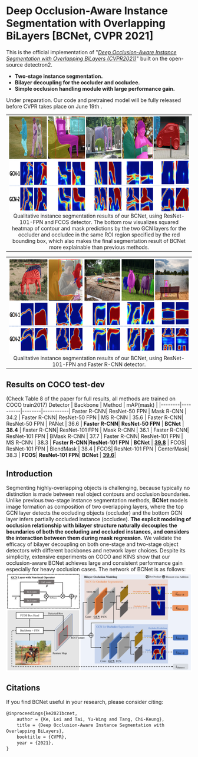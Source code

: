 # Deep Occlusion-Aware Instance Segmentation with Overlapping BiLayers [BCNet, CVPR 2021]


This is the official implementation of "*[Deep Occlusion-Aware Instance Segmentation with Overlapping BiLayers (CVPR2021)](https://arxiv.org/abs/2103.12340)*" built on the open-source detectron2.

- **Two-stage instance segmentation.**
- **Bilayer decoupling for the occluder and occludee.**
- **Simple occlusion handling module with large performance gain.**

Under preparation. Our code and pretrained model will be fully released before CVPR takes place on June 19th .

<table>
    <tr>
        <td><center><img src="fig_vis1.png" height="260">
Qualitative instance segmentation results of our BCNet, using ResNet-101-FPN and FCOS detector. The bottom row visualizes squared heatmap of contour and mask predictions by the two GCN layers for the occluder and occludee in the same ROI region specified by the red bounding box, which also makes the final segmentation result of BCNet more explainable than previous methods.
          </center></td>
</tr>
</table>
<table>
    <tr>
          <td><center><img src="fig_vis2.png" height="260">
Qualitative instance segmentation results of our BCNet, using ResNet-101-FPN and Faster R-CNN detector.
          </center></td>
</tr>
</table>

Results on COCO test-dev
------------
(Check Table 8 of the paper for full results, all methods are trained on COCO train2017)
Detector | Backbone  | Method | mAP(mask) |
|--------|----------|--------|-----------|
Faster R-CNN| ResNet-50 FPN | Mask R-CNN | 34.2 |
Faster R-CNN| ResNet-50 FPN | MS R-CNN | 35.6 |
Faster R-CNN| ResNet-50 FPN | PANet | 36.6 |
**Faster R-CNN**| **ResNet-50 FPN** | **BCNet** | **38.4** |
Faster R-CNN| ResNet-101 FPN | Mask R-CNN | 36.1 |
Faster R-CNN| ResNet-101 FPN | BMask R-CNN | 37.7 |
Faster R-CNN| ResNet-101 FPN | MS R-CNN | 38.3 |
**Faster R-CNN**|**ResNet-101 FPN** | **BCNet** | [**39.8**](https://github.com/lkeab/BCNet/blob/main/stdout_frcnn.txt) |
FCOS| ResNet-101 FPN | BlendMask | 38.4 |
FCOS| ResNet-101 FPN | CenterMask| 38.3 |
**FCOS**| **ResNet-101 FPN**| **BCNet** | [**39.6**](https://github.com/lkeab/BCNet/blob/main/stdout_fcos.txt)|


Introduction
-----------------
Segmenting highly-overlapping objects is challenging, because typically no distinction is made between real object contours and occlusion boundaries. Unlike previous two-stage instance segmentation methods, **BCNet** models image formation as composition of two overlapping layers, where the top GCN layer detects the occluding objects (occluder) and the bottom GCN layer infers partially occluded instance (occludee). **The explicit modeling of occlusion relationship with bilayer structure naturally decouples the boundaries of both the occluding and occluded instances, and considers the interaction between them during mask regression.** We validate the efficacy of bilayer decoupling on both one-stage and two-stage object detectors with different backbones and network layer choices. Despite its simplicity, extensive experiments on COCO and KINS show that our occlusion-aware BCNet achieves large and consistent performance gain especially for heavy occlusion cases. The network of BCNet is as follows:
![alt text](framework.png)

<!---
Install
-----------------
  Check [INSTALL.md](INSTALL.md) for installation instructions.
Prepare Data
----------------
```
  mkdir -p datasets/coco
  ln -s /path_to_coco_dataset/annotations datasets/coco/annotations
  ln -s /path_to_coco_dataset/train2014 datasets/coco/train2014
  ln -s /path_to_coco_dataset/test2014 datasets/coco/test2014
  ln -s /path_to_coco_dataset/val2014 datasets/coco/val2014
```
Pretrained Models
---------------
```
  mkdir pretrained_models
  #The pretrained models will be downloaded when running the program.
```
My training log and pre-trained models can be found here [link](https://1drv.ms/f/s!AntfaTaAXHobhkCKfcPPQQfOfFAB) or [link](https://pan.baidu.com/s/192lRQozksu5XwpU9EO5neg)(pw:xm3f).
Running
----------------
Single GPU Training
```
  python tools/train_net.py --config-file "configs/e2e_ms_rcnn_R_50_FPN_1x.yaml" SOLVER.IMS_PER_BATCH 2 SOLVER.BASE_LR 0.0025 SOLVER.MAX_ITER 720000 SOLVER.STEPS "(480000, 640000)" TEST.IMS_PER_BATCH 1
```
Multi-GPU Training
```
  export NGPUS=8
  python -m torch.distributed.launch --nproc_per_node=$NGPUS tools/train_net.py --config-file "configs/e2e_ms_rcnn_R_50_FPN_1x.yaml" 
```
Results
------------
| NetWork  | Method | mAP(mask) |
|----------|--------|-----------|
| ResNet-50 FPN | Mask R-CNN | 34.2 |
| ResNet-50 FPN | MS R-CNN | 35.6 |
| ResNet-50 FPN | BCNet | 38.4 |
| ResNet-101 FPN | Mask R-CNN | 36.1 |
| ResNet-101 FPN | MS R-CNN | 38.3 |
| ResNet-101 FPN | BCNet | 39.8 |
Visualization
-------------
![alt text](demo/demo.png)
The left four images show good detection results with high classification scores but low mask quality. Our method aims at solving this problem. The rightmost image shows the case of a good mask with a high classification score. Our method will retrain the high score. As can be seen, scores predicted by our model can better interpret the actual mask quality.
Acknowledgment
-------------
The work was done during an internship at [Horizon Robotics](http://en.horizon.ai/).
-->

Citations
---------------
If you find BCNet useful in your research, please consider citing:
```
@inproceedings{ke2021bcnet,
    author = {Ke, Lei and Tai, Yu-Wing and Tang, Chi-Keung},
    title = {Deep Occlusion-Aware Instance Segmentation with Overlapping BiLayers},
    booktitle = {CVPR},
    year = {2021},
}   
```
<!---
License
---------------
maskscoring_rcnn is released under the MIT license. See [LICENSE](LICENSE) for additional details.
Thanks to the Third Party Libs
---------------  
[maskrcnn-benchmark](https://github.com/facebookresearch/maskrcnn-benchmark)   
[Pytorch](https://github.com/pytorch/pytorch)   
-->
